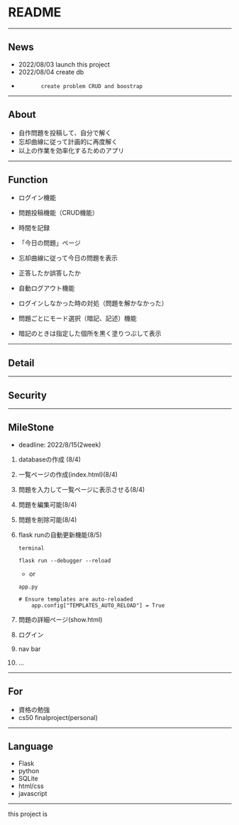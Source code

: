 # README
---
## News
- 2022/08/03 launch this project
- 2022/08/04 create db
-            create problem CRUD and boostrap

---
## About

- 自作問題を投稿して、自分で解く
- 忘却曲線に従って計画的に再度解く
- 以上の作業を効率化するためのアプリ


---
## Function

- ログイン機能
- 問題投稿機能（CRUD機能）
- 時間を記録
- 「今日の問題」ページ
- 忘却曲線に従って今日の問題を表示
- 正答したか誤答したか
- 自動ログアウト機能

- ログインしなかった時の対処（問題を解かなかった）


- 問題ごとにモード選択（暗記、記述）機能
- 暗記のときは指定した個所を黒く塗りつぶして表示


---
## Detail

---
## Security

---
## MileStone
- deadline: 2022/8/15(2week)

1. databaseの作成 (8/4)
1. 一覧ページの作成(index.html)(8/4)
1. 問題を入力して一覧ページに表示させる(8/4)
1. 問題を編集可能(8/4)
1. 問題を削除可能(8/4)
1. flask runの自動更新機能(8/5)

    ```
    terminal

    flask run --debugger --reload
    ```
    - or
    ```
    app.py

    # Ensure templates are auto-reloaded
        app.config["TEMPLATES_AUTO_RELOAD"] = True
    ```

1. 問題の詳細ページ(show.html)
1. ログイン
1. nav bar
1. ...


---
## For

- 資格の勉強
- cs50 finalproject(personal)


---
## Language

- Flask
- python
- SQLite
- html/css
- javascript


---
this project is 
